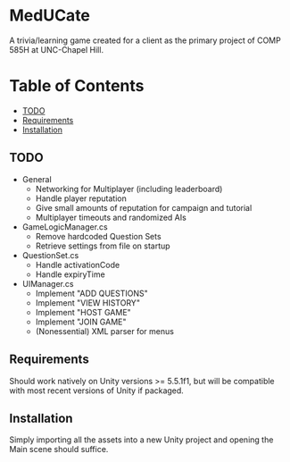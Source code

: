 # MedUCate

A trivia/learning game created for a client as the primary project of COMP 585H at UNC-Chapel Hill.

# Table of Contents
  * [TODO](#TODO)
  * [Requirements](#Requirements)
  * [Installation](#Installation)

<a name = "TODO"></a>
## TODO
  * General
    * Networking for Multiplayer (including leaderboard)
    * Handle player reputation
    * Give small amounts of reputation for campaign and tutorial
    * Multiplayer timeouts and randomized AIs
  * GameLogicManager.cs
    * Remove hardcoded Question Sets
    * Retrieve settings from file on startup
  * QuestionSet.cs
    * Handle activationCode
    * Handle expiryTime
  * UIManager.cs
    * Implement "ADD QUESTIONS"
    * Implement "VIEW HISTORY"
    * Implement "HOST GAME"
    * Implement "JOIN GAME"
    * (Nonessential) XML parser for menus

<a name = "Requirements"></a>
## Requirements
Should work natively on Unity versions >= 5.5.1f1, but will be compatible with most recent versions of Unity if packaged.

<a name = "Installation"></a>
## Installation
Simply importing all the assets into a new Unity project and opening the Main scene should suffice.